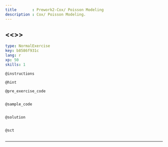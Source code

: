 ```yaml
---
title       : Prework2-Cox/ Poisson Modeling
description : Cox/ Poisson Modeling.
---
```


## <<<New Exercise>>>

```yaml
type: NormalExercise
key: b8586f931c
lang: r
xp: 50
skills: 1
```


`@instructions`

`@hint`

`@pre_exercise_code`
```{r}

```

`@sample_code`
```{r}

```

`@solution`
```{r}

```

`@sct`
```{r}

```
---
